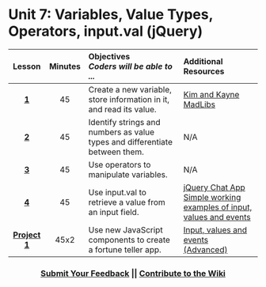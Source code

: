 # Unit 7: Variables, Value Types, Operators, input.val (jQuery)





|Lesson|Minutes|Objectives <br> *Coders will be able to ...*|Additional Resources|
|:-------:|:-------:|:-------|:-------|
|[**1**](https://docs.google.com/presentation/d/1cR_YDhz4DGt0Ac01gEvkNQ5bkL-nuYbuQjCJNBTvu9w/edit)|45| Create a new variable, store information in it, and read its value. |[Kim and Kayne MadLibs](https://gist.github.com/Bijesse/fc6d7f083812193edde5ac3f9865d11a)|
|[**2**](https://docs.google.com/presentation/d/1L8fl2_euOsZUsJit9VS3rvxIppZK6EIB53M_KDodTp0/edit#slide=id.g1b2b1962d2_0_158)|45| Identify strings and numbers as value types and differentiate between them. |N/A|
|[**3**](https://docs.google.com/presentation/d/11j8WuhSk-NLyAh9iXFCebYYajsnz8YYfQM3ilJBtl28/edit#slide=id.g1d0118cf2a_0_406)|45| Use operators to manipulate variables. |N/A|
|[**4**](https://docs.google.com/presentation/d/1X18WbGscP1fT7Bf1E3OECW2gXbrqdDnUsujajjCEdus/edit)|45| Use input.val to retrieve a value from an input field. |[jQuery Chat App](https://docs.google.com/presentation/d/18FW4QA7NVAMQOajZZY3HTKWc_uxRyzHpUIAseL50mvg/edit#slide=id.g14ecb9111c_1_0)<br>[Simple working examples of input, values and events](https://popcode.org/?gist=841514bbb3b01cf8901cfa839fdb5dbf)|
|[**Project 1**](https://docs.google.com/presentation/d/16Ca0nrtt-mLrmfQIcmb0i7c--lzQFSnxmuiMWs_nZy4/edit#slide=id.g1b32623398_0_0)|45x2|Use new JavaScript components to create a fortune teller app.|[Input, values and events (Advanced)](https://popcode.org/?gist=784f790aa8c5c269cd23fa030b44c61c)|

<h3 align="center"><a href="https://docs.google.com/forms/d/e/1FAIpQLSfx0wkLyw_jSOhWR2yY8GTR8TV2NXYZc40us7aPHnl9bO6WAQ/viewform">Submit Your Feedback</a> || <a href="https://github.com/ScriptEdcurriculum/curriculum17-18/wiki/1.-Foundations#unit-7-variables-value-types-operators-inputval">Contribute to the Wiki</a></h3> 

